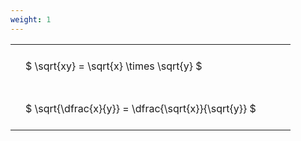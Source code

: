 ```yaml
---
weight: 1
---
```


<style type="text/css">
#T_8c113 th.col_heading {
  text-align: left;
  font-size: 1em;
}
#T_8c113 td {
  text-align: left;
  font-size: 1em;
  padding: 1.5em;
}
#T_8c113_row0_col0, #T_8c113_row1_col0 {
  width: 400px;
  white-space: pre-wrap;
}
</style>
<table id="T_8c113">
  <thead>
  </thead>
  <tbody>
    <tr>
      <td id="T_8c113_row0_col0" class="data row0 col0" >$ \sqrt{xy} = \sqrt{x} \times \sqrt{y} $</td>
    </tr>
    <tr>
      <td id="T_8c113_row1_col0" class="data row1 col0" >$ \sqrt{\dfrac{x}{y}} = \dfrac{\sqrt{x}}{\sqrt{y}} $</td>
    </tr>
  </tbody>
</table>
